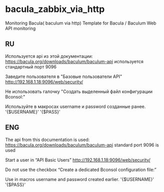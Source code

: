 # bacula_zabbix_via_http
Monitoring Bacula( baculum via http)
Template for Bacula / Baculum  Web API monitoring

## RU
Используется api из этой документации:
https://bacula.org/downloads/baculum/baculum-api
используется стандартный порт 9096

Заведите пользователя в "Базовые пользователи API"
http://192.168.1.18:9096/web/security/

Не использовать галочку "Создать выделенный файл конфигурации Bconsol:"

Используйте в макросах username и password созданные ранее.
'{$USERNAME}' '{$PASS}'


          
## ENG
The api from this documentation is used:
https://bacula.org/downloads/baculum/baculum-api
standard port 9096 is used

Start a user in “API Basic Users”
http://192.168.1.18:9096/web/security/

Do not use the checkbox “Create a dedicated Bconsol configuration file:”

Use in macros username and password created earlier.
'{$USERNAME}' '{$PASS}'

